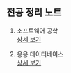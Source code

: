## 전공 정리 노트

1. 소프트웨어 공학   
[상세 보기](https://github.com/Donsworkout/cs_wiki/blob/master/software_engineering/README.md)

2. 응용 데이터베이스  
[상세 보기](https://github.com/Donsworkout/cs_wiki/blob/master/database_system/README.md)